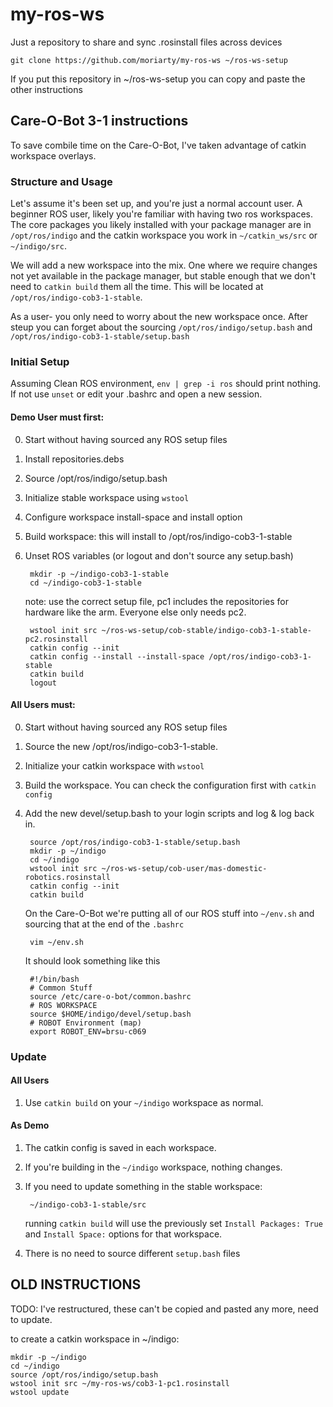 # my-ros-ws
Just a repository to share and sync .rosinstall files across devices

    git clone https://github.com/moriarty/my-ros-ws ~/ros-ws-setup

If you put this repository in ~/ros-ws-setup you can copy and paste the other instructions

## Care-O-Bot 3-1 instructions

To save combile time on the Care-O-Bot, I've taken advantage of catkin workspace overlays.

### Structure and Usage

Let's assume it's been set up, and you're just a normal account user. A beginner ROS user, likely you're familiar with having two ros workspaces. The core packages you likely installed with your package manager are in ```/opt/ros/indigo``` and the catkin workspace you work in ```~/catkin_ws/src``` or ```~/indigo/src```.

We will add a new workspace into the mix. One where we require changes not yet available in the package manager, but stable enough that we don't need to ```catkin build``` them all the time. This will be located at ```/opt/ros/indigo-cob3-1-stable```.

As a user- you only need to worry about the new workspace once. After steup you can forget about the sourcing ```/opt/ros/indigo/setup.bash``` and ```/opt/ros/indigo-cob3-1-stable/setup.bash```

### Initial Setup

Assuming Clean ROS environment, ```env | grep -i ros``` should print nothing. If not use ```unset``` or edit your .bashrc and open a new session.

#### Demo User must first:

0. Start without having sourced any ROS setup files
1. Install repositories.debs
2. Source /opt/ros/indigo/setup.bash
3. Initialize stable workspace using ```wstool```
4. Configure workspace install-space and install option
5. Build workspace: this will install to /opt/ros/indigo-cob3-1-stable
6. Unset ROS variables (or logout and don't source any setup.bash)

        mkdir -p ~/indigo-cob3-1-stable
        cd ~/indigo-cob3-1-stable

    note: use the correct setup file, pc1 includes the repositories for hardware like the arm. Everyone else only needs pc2.

        wstool init src ~/ros-ws-setup/cob-stable/indigo-cob3-1-stable-pc2.rosinstall
        catkin config --init
        catkin config --install --install-space /opt/ros/indigo-cob3-1-stable
        catkin build
        logout

#### All Users must:

0. Start without having sourced any ROS setup files
1. Source the new /opt/ros/indigo-cob3-1-stable.
2. Initialize your catkin workspace with ```wstool```
3. Build the workspace. You can check the configuration first with ```catkin config```
4. Add the new devel/setup.bash to your login scripts and log & log back in.

        source /opt/ros/indigo-cob3-1-stable/setup.bash
        mkdir -p ~/indigo
        cd ~/indigo
        wstool init src ~/ros-ws-setup/cob-user/mas-domestic-robotics.rosinstall
        catkin config --init
        catkin build

    On the Care-O-Bot we're putting all of our ROS stuff into ```~/env.sh``` and sourcing that at the end of the ```.bashrc```

        vim ~/env.sh

    It should look something like this

        #!/bin/bash
        # Common Stuff
        source /etc/care-o-bot/common.bashrc
        # ROS WORKSPACE
        source $HOME/indigo/devel/setup.bash
        # ROBOT Environment (map)
        export ROBOT_ENV=brsu-c069


### Update

#### All Users

1. Use ```catkin build``` on your ```~/indigo``` workspace as normal.

#### As Demo

1. The catkin config is saved in each workspace. 
2. If you're building in the ```~/indigo``` workspace, nothing changes.
3. If you need to update something in the stable workspace:

        ~/indigo-cob3-1-stable/src

    running ```catkin build``` will use the previously set 
    ```Install Packages: True``` and ```Install Space:``` options for that workspace.

4. There is no need to source different ```setup.bash``` files


## OLD INSTRUCTIONS 

TODO: I've restructured, these can't be copied and pasted any more, need to update.

to create a catkin workspace in ~/indigo:

    mkdir -p ~/indigo
    cd ~/indigo
    source /opt/ros/indigo/setup.bash
    wstool init src ~/my-ros-ws/cob3-1-pc1.rosinstall
    wstool update

